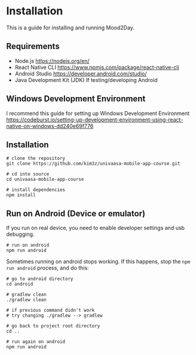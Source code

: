 # Installation

This is a guide for installing and running Mood2Day.

## Requirements
- Node.js https://nodejs.org/en/
- React Native CLI https://www.npmjs.com/package/react-native-cli
- Android Studio https://developer.android.com/studio/
- Java Development Kit (JDK) If testing/developing Android

## Windows Development Environment
I recommend this guide for setting up Windows Development Environment https://codeburst.io/setting-up-development-environment-using-react-native-on-windows-dd240e69f776

## Installation

```
# clone the repository
git clone https://github.com/kim3z/univaasa-mobile-app-course.git

# cd into source
cd univaasa-mobile-app-course

# install dependencies
npm install
```

## Run on Android (Device or emulator)
If you run on real device, you need to enable developer settings and usb debugging.

```
# run on android
npm run android
```

Sometimes running on android stops working. If this happens, stop the `npm run android` process, and do this:
```
# go to android directory
cd android

# gradlew clean
./gradlew clean

# if previous command didn't work
# try changing ./gradlew --> gradlew

# go back to project root directory
cd ..

# run again on android
npm run android
```
